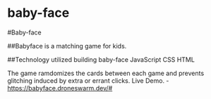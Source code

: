 # baby-face


#Baby-face

##Babyface is a matching game for kids.


##Technology utilized building baby-face 
JavaScript
CSS
HTML
 
The game ramdomizes the cards between each game and prevents glitching induced by extra or errant clicks.
Live Demo. - https://babyface.droneswarm.dev/#
